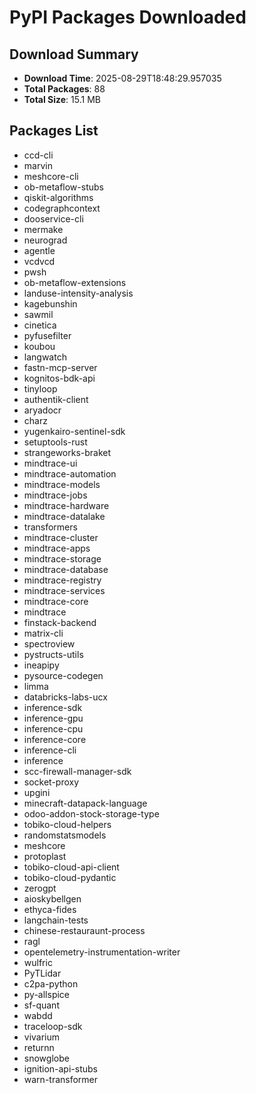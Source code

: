 # PyPI Packages Downloaded

## Download Summary
- **Download Time**: 2025-08-29T18:48:29.957035
- **Total Packages**: 88
- **Total Size**: 15.1 MB

## Packages List
- ccd-cli
- marvin
- meshcore-cli
- ob-metaflow-stubs
- qiskit-algorithms
- codegraphcontext
- dooservice-cli
- mermake
- neurograd
- agentle
- vcdvcd
- pwsh
- ob-metaflow-extensions
- landuse-intensity-analysis
- kagebunshin
- sawmil
- cinetica
- pyfusefilter
- koubou
- langwatch
- fastn-mcp-server
- kognitos-bdk-api
- tinyloop
- authentik-client
- aryadocr
- charz
- yugenkairo-sentinel-sdk
- setuptools-rust
- strangeworks-braket
- mindtrace-ui
- mindtrace-automation
- mindtrace-models
- mindtrace-jobs
- mindtrace-hardware
- mindtrace-datalake
- transformers
- mindtrace-cluster
- mindtrace-apps
- mindtrace-storage
- mindtrace-database
- mindtrace-registry
- mindtrace-services
- mindtrace-core
- mindtrace
- finstack-backend
- matrix-cli
- spectroview
- pystructs-utils
- ineapipy
- pysource-codegen
- limma
- databricks-labs-ucx
- inference-sdk
- inference-gpu
- inference-cpu
- inference-core
- inference-cli
- inference
- scc-firewall-manager-sdk
- socket-proxy
- upgini
- minecraft-datapack-language
- odoo-addon-stock-storage-type
- tobiko-cloud-helpers
- randomstatsmodels
- meshcore
- protoplast
- tobiko-cloud-api-client
- tobiko-cloud-pydantic
- zerogpt
- aioskybellgen
- ethyca-fides
- langchain-tests
- chinese-restauraunt-process
- ragl
- opentelemetry-instrumentation-writer
- wulfric
- PyTLidar
- c2pa-python
- py-allspice
- sf-quant
- wabdd
- traceloop-sdk
- vivarium
- returnn
- snowglobe
- ignition-api-stubs
- warn-transformer
